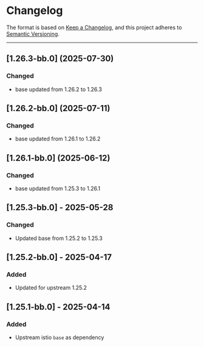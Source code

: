 # Changelog

The format is based on [Keep a Changelog](https://keepachangelog.com/en/1.0.0/), and this project adheres to [Semantic Versioning](https://semver.org/spec/v2.0.0.html).

---


## [1.26.3-bb.0] (2025-07-30)
### Changed
- base updated from 1.26.2 to 1.26.3

## [1.26.2-bb.0] (2025-07-11)
### Changed
- base updated from 1.26.1 to 1.26.2

## [1.26.1-bb.0] (2025-06-12)
### Changed
- base updated from 1.25.3 to 1.26.1

## [1.25.3-bb.0] - 2025-05-28

### Changed
- Updated base from 1.25.2 to 1.25.3

## [1.25.2-bb.0] - 2025-04-17

### Added

- Updated for upstream 1.25.2

## [1.25.1-bb.0] - 2025-04-14

### Added

- Upstream istio `base` as dependency
